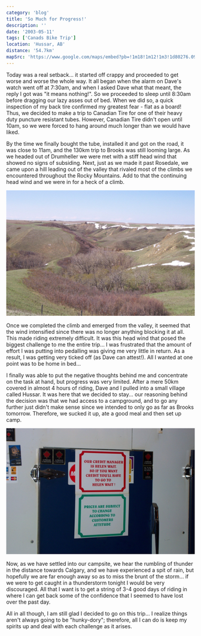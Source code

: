 ```yaml
---
category: 'blog'
title: 'So Much for Progress!'
description: ''
date: '2003-05-11'
tags: ['Canads Bike Trip']
location: 'Hussar, AB'
distance: '54.7km'
mapSrc: 'https://www.google.com/maps/embed?pb=!1m18!1m12!1m3!1d80276.0953468678!2d-112.751916549429!3d51.041491418244924!2m3!1f0!2f0!3f0!3m2!1i1024!2i768!4f13.1!3m3!1m2!1s0x53725646ea68b447%3A0x53b70181cd72a71c!2sHussar%2C%20AB%20T0J%201S0!5e0!3m2!1sen!2sca!4v1609170778423!5m2!1sen!2sca'
---
```

Today was a real setback... it started off crappy and proceeded to get worse and worse the whole way. It all began when the alarm on Dave's watch went off at 7:30am, and when I asked Dave what that meant, the reply I got was "it means nothing!". So we proceeded to sleep until 8:30am before dragging our lazy asses out of bed. When we did so, a quick inspection of my back tire confirmed my greatest fear - flat as a board! Thus, we decided to make a trip to Canadian Tire for one of their heavy duty puncture resistant tubes. However, Canadian Tire didn't open until 10am, so we were forced to hang around much longer than we would have liked.

By the time we finally bought the tube, installed it and got on the road, it was close to 11am, and the 130km trip to Brooks was still looming large. As we headed out of Drumheller we were met with a stiff head wind that showed no signs of subsiding. Next, just as we made it past Rosedale, we came upon a hill leading out of the valley that rivaled most of the climbs we encountered throughout the Rocky Mountains. Add to that the continuing head wind and we were in for a heck of a climb.

![](./can_bike_trip_090.jpg)

Once we completed the climb and emerged from the valley, it seemed that the wind intensified since there was no longer anything blocking it at all. This made riding extremely difficult. It was this head wind that posed the biggest challenge to me the entire trip... I was frustrated that the amount of effort I was putting into pedalling was giving me very little in return. As a result, I was getting very ticked off (as Dave can attest!). All I wanted at one point was to be home in bed...

I finally was able to put the negative thoughts behind me and concentrate on the task at hand, but progress was very limited. After a mere 50km covered in almost 4 hours of riding, Dave and I pulled into a small village called Hussar. It was here that we decided to stay... our reasoning behind the decision was that we had access to a campground, and to go any further just didn't make sense since we intended to only go as far as Brooks tomorrow. Therefore, we sucked it up, ate a good meal and then set up camp.

![](./can_bike_trip_091.jpg)

Now, as we have settled into our campsite, we hear the rumbling of thunder in the distance towards Calgary, and we have experienced a spit of rain, but hopefully we are far enough away so as to miss the brunt of the storm... if we were to get caught in a thunderstorm tonight I would be very discouraged. All that I want is to get a string of 3-4 good days of riding in where I can get back some of the confidence that I seemed to have lost over the past day.

All in all though, I am still glad I decided to go on this trip... I realize things aren't always going to be "hunky-dory"; therefore, all I can do is keep my spirits up and deal with each challenge as it arises.